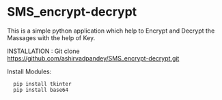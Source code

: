# SMS_encrypt-decrypt
This is a simple python application which help to Encrypt and Decrypt the Massages with the help of Key.

INSTALLATION :
Git clone https://github.com/ashirvadpandey/SMS_encrypt-decrypt.git

Install Modules:
      
      pip install tkinter 
      pip install base64
